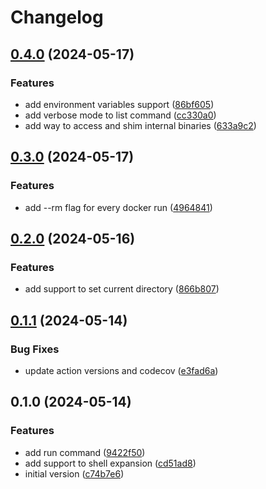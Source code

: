# Changelog

## [0.4.0](https://github.com/helton/hbox/compare/v0.3.0...v0.4.0) (2024-05-17)


### Features

* add environment variables support ([86bf605](https://github.com/helton/hbox/commit/86bf6052fb4804cad75c5c6c5b57bc07b6651ffc))
* add verbose mode to list command ([cc330a0](https://github.com/helton/hbox/commit/cc330a0f532bda7ad5dbd59a67667425f0e0183a))
* add way to access and shim internal binaries ([633a9c2](https://github.com/helton/hbox/commit/633a9c2b1abf3b3a891b50ac4f302553c9820193))

## [0.3.0](https://github.com/helton/hbox/compare/v0.2.0...v0.3.0) (2024-05-17)


### Features

* add --rm flag for every docker run ([4964841](https://github.com/helton/hbox/commit/4964841f54a8e57c92fea921cad39d35197116cc))

## [0.2.0](https://github.com/helton/hbox/compare/v0.1.1...v0.2.0) (2024-05-16)


### Features

* add support to set current directory ([866b807](https://github.com/helton/hbox/commit/866b807f6f47a59b6472f724b63679371c38be8b))

## [0.1.1](https://github.com/helton/hbox/compare/v0.1.0...v0.1.1) (2024-05-14)


### Bug Fixes

* update action versions and codecov ([e3fad6a](https://github.com/helton/hbox/commit/e3fad6a3d0b0c11fb00ae607f8d5fcec7c0c5766))

## 0.1.0 (2024-05-14)


### Features

* add run command ([9422f50](https://github.com/helton/hbox/commit/9422f507810aafd79237858615affe073e30ade3))
* add support to shell expansion ([cd51ad8](https://github.com/helton/hbox/commit/cd51ad8c11d8c58c8c2f1f0bab1f30934499b201))
* initial version ([c74b7e6](https://github.com/helton/hbox/commit/c74b7e6b2dc7e3984973f05c9b953390e2a90bb5))
